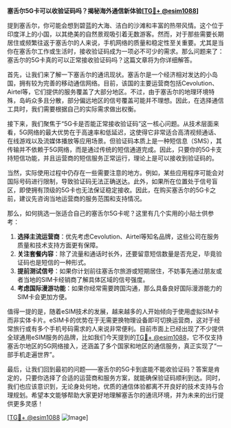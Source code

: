 **塞舌尔5G卡可以收验证码吗？揭秘海外通信新体验[[TG💪+ @esim1088](https://t.me/s/esim1088)]**

提到塞舌尔，你可能会想到碧蓝的大海、洁白的沙滩和丰富的热带风情。这个位于印度洋上的小国，以其绝美的自然景观吸引着无数游客。然而，对于那些需要长期居住或频繁往返于塞舌尔的人来说，手机网络的质量和稳定性至关重要。尤其是当你在塞舌尔工作或生活时，接收验证码成为一项必不可少的需求。那么问题来了：塞舌尔的5G卡真的可以正常接收验证码吗？这篇文章将为你详细解答。

首先，让我们来了解一下塞舌尔的通讯现状。塞舌尔是一个经济相对发达的小岛国，拥有较为完善的移动通信网络。目前，该国的主要运营商包括Cevolution、Airtel等，它们提供的服务覆盖了大部分地区。不过，由于塞舌尔的地理环境特殊，岛屿众多且分散，部分偏远地区的信号覆盖可能并不理想。因此，在选择通信工具时，我们需要根据自己的实际需求做出权衡。

接下来，我们聚焦于“5G卡是否能正常接收验证码”这一核心问题。从技术层面来看，5G网络的最大优势在于高速率和低延迟，这使得它非常适合高清视频通话、在线游戏以及流媒体播放等应用场景。但验证码本质上是一种短信息（SMS），其传输并不依赖于5G网络，而是通过传统的短信通道完成。因此，只要你的5G卡支持短信功能，并且运营商的短信服务正常运行，理论上是可以接收到验证码的。

当然，实际使用过程中仍存在一些需要注意的地方。例如，某些应用程序可能会对国际号码进行限制，导致验证码无法正确送达。此外，如果所在位置处于信号盲区，即使拥有顶级的5G卡也无法保证稳定接收。因此，在购买塞舌尔的5G卡之前，建议先咨询当地运营商的服务范围和支持情况。

那么，如何挑选一张适合自己的塞舌尔5G卡呢？这里有几个实用的小贴士供参考：

1. **选择主流运营商**：优先考虑Cevolution、Airtel等知名品牌，这些公司在服务质量和技术支持方面更有保障。
2. **关注套餐内容**：除了流量和通话时长外，还要留意短信数量是否充足，毕竟验证码也是短信的一种形式。
3. **提前测试信号**：如果你计划前往塞舌尔旅游或短期居住，不妨事先通过朋友或者当地的SIM卡经销商了解具体区域的信号强度。
4. **考虑国际漫游功能**：如果你经常需要跨国沟通，那么具备良好国际漫游能力的SIM卡会更加方便。

值得一提的是，随着eSIM技术的发展，越来越多的人开始倾向于使用虚拟SIM卡而非实体卡片。eSIM卡的优势在于无需更换物理设备即可切换运营商，这对于经常旅行或有多个手机号码需求的人来说非常便利。目前市面上已经出现了不少提供全球通用eSIM服务的品牌，比如我们今天提到的[TG💪+ @esim1088](https://t.me/s/esim1088)，它不仅支持塞舌尔地区的5G网络接入，还涵盖了多个国家和地区的通信服务，真正实现了“一部手机走遍世界”。

最后，让我们回到最初的问题——塞舌尔的5G卡到底能不能收验证码？答案是肯定的，只要你选择了合适的运营商和服务方案，就能确保验证码顺利到达。同时，我们也应该意识到，无论身处何地，优质的通信体验都离不开良好的技术支持与合理规划。希望本文能够帮助大家更好地理解塞舌尔的通讯环境，并为未来的出行提供更多灵感！

[[TG💪+ @esim1088](https://t.me/s/esim1088) ![Image](https://i.postimg.cc/4NQfJmqS/Snipaste-2025-05-13-00-14-12.png)]